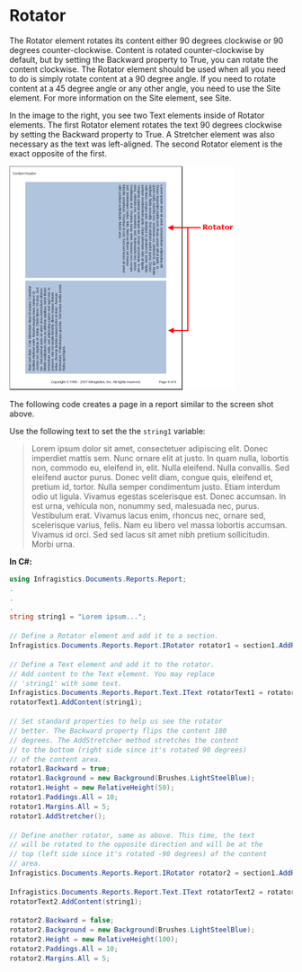 ﻿<!--
|metadata|
{
    "fileName": "documentengine-rotator",
    "controlName": "Infragistics Document Library",
    "tags": ["Layouts","Reporting"]
}
|metadata|
-->

# Rotator


The Rotator element rotates its content either 90 degrees clockwise or 90 degrees counter-clockwise. Content is rotated counter-clockwise by default, but by setting the Backward property to True, you can rotate the content clockwise. The Rotator element should be used when all you need to do is simply rotate content at a 90 degree angle. If you need to rotate content at a 45 degree angle or any other angle, you need to use the Site element. For more information on the Site element, see Site.

In the image to the right, you see two Text elements inside of Rotator elements. The first Rotator element rotates the text 90 degrees clockwise by setting the Backward property to True. A Stretcher element was also necessary as the text was left-aligned. The second Rotator element is the exact opposite of the first.

![](images/Rotator.png)

The following code creates a page in a report similar to the screen shot above.

Use the following text to set the the `string1` variable:

> Lorem ipsum dolor sit amet, consectetuer adipiscing elit. Donec imperdiet mattis sem. Nunc ornare elit at justo. In quam nulla, lobortis non, commodo eu, eleifend in, elit. Nulla eleifend. Nulla convallis. Sed eleifend auctor purus. Donec velit diam, congue quis, eleifend et, pretium id, tortor. Nulla semper condimentum justo. Etiam interdum odio ut ligula. Vivamus egestas scelerisque est. Donec accumsan. In est urna, vehicula non, nonummy sed, malesuada nec, purus. Vestibulum erat. Vivamus lacus enim, rhoncus nec, ornare sed, scelerisque varius, felis. Nam eu libero vel massa lobortis accumsan. Vivamus id orci. Sed sed lacus sit amet nibh pretium sollicitudin. Morbi urna.

**In C#:**

```csharp
using Infragistics.Documents.Reports.Report;
.
.
.
string string1 = "Lorem ipsum...";

// Define a Rotator element and add it to a section.
Infragistics.Documents.Reports.Report.IRotator rotator1 = section1.AddRotator();

// Define a Text element and add it to the rotator.
// Add content to the Text element. You may replace
// 'string1' with some text.
Infragistics.Documents.Reports.Report.Text.IText rotatorText1 = rotator1.AddText();
rotatorText1.AddContent(string1);

// Set standard properties to help us see the rotator
// better. The Backward property flips the content 180
// degrees. The AddStretcher method stretches the content
// to the bottom (right side since it's rotated 90 degrees)
// of the content area.
rotator1.Backward = true;
rotator1.Background = new Background(Brushes.LightSteelBlue);
rotator1.Height = new RelativeHeight(50);
rotator1.Paddings.All = 10;
rotator1.Margins.All = 5;
rotator1.AddStretcher();

// Define another rotator, same as above. This time, the text
// will be rotated to the opposite direction and will be at the
// top (left side since it's rotated -90 degrees) of the content
// area.
Infragistics.Documents.Reports.Report.IRotator rotator2 = section1.AddRotator();

Infragistics.Documents.Reports.Report.Text.IText rotatorText2 = rotator2.AddText();
rotatorText2.AddContent(string1);
        
rotator2.Backward = false;
rotator2.Background = new Background(Brushes.LightSteelBlue);
rotator2.Height = new RelativeHeight(100);
rotator2.Paddings.All = 10;
rotator2.Margins.All = 5;
```